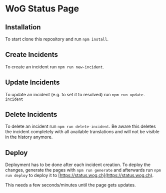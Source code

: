 # WoG Status Page

## Installation

To start clone this repository and run `npm install`.


## Create Incidents

To create an incident run `npm run new-incident`.

## Update Incidents

To update an incident (e.g. to set it to resolved) run `npm run update-incident`

## Delete Incidents

To delete an incident run `npm run delete-incident`. Be aware this deletes the
incident completely with all available translations and will not be visible in
the history anymore.

## Deploy

Deployment has to be done after each incident creation. To deploy the changes,
generate the pages with `npm run generate` and afterwards run `npm run deploy`
to deploy it to [https://status.wog.ch](https://status.wog.ch).

This needs a few seconds/minutes until the page gets updates.
